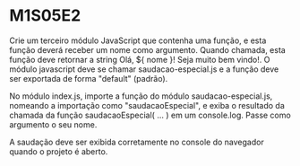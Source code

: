 # M1S05E2

Crie um terceiro módulo JavaScript que contenha uma função, e esta função deverá receber um nome como argumento. Quando chamada, esta função deve retornar a string Olá, ${ nome }! Seja muito bem vindo!. O módulo javascript deve se chamar saudacao-especial.js e a função deve ser exportada de forma "default" (padrão).


No módulo index.js, importe a função do módulo saudacao-especial.js, nomeando a importação como "saudacaoEspecial", e exiba o resultado da chamada da função saudacaoEspecial( ... ) em um console.log. Passe como argumento o seu nome.


A saudação deve ser exibida corretamente no console do navegador quando o projeto é aberto.
